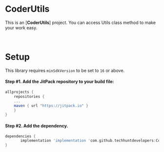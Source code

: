 # CoderUtils


This is an [**CoderUtils**] project. You can access Utils class method to make your work easy.

</br>

# Setup

This library requires `minSdkVersion` to be set to `16` or above.

#### Step #1. Add the JitPack repository to your build file:

```gradle
allprojects {
    repositories {
	...
	maven { url "https://jitpack.io" }
    }
}
```

#### Step #2. Add the dependency.

```groovy
dependencies {
       implementation 'implementation 'com.github.techhuntdevelopers:CoderUtils:1.0.0'
}
```
